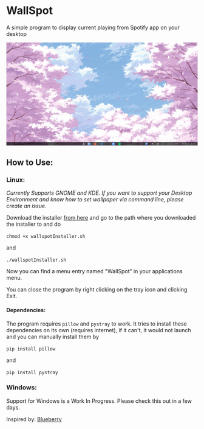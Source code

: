 # WallSpot
A simple program to display current playing from Spotify app on your desktop

![](https://raw.githubusercontent.com/nanna7077/WallSpot/main/wallspot.gif)

## How to Use:
### Linux:

*Currently Supports GNOME and KDE. If you want to support your Desktop Environment and know how to set wallpaper via command line, please create an issue.*

Download the installer [from here](https://github.com/nanna7077/WallSpot/releases/download/release/wallspotInstaller.sh) and go to the path where you downloaded the installer to and do

```chmod +x wallspotInstaller.sh```

and

```./wallspotInstaller.sh```

Now you can find a menu entry named "WallSpot" in your applications menu.

You can close the program by right clicking on the tray icon and clicking Exit.

#### Dependencies:

The program requires ```pillow``` and ```pystray``` to work. It tries to install these dependencies on its own (requires internet), if it can't, it would not launch and you can manually install them by

```pip install pillow```

and

```pip install pystray```

### Windows:

Support for Windows is a Work In Progress. Please check this out in a few days.

Inspired by: [Blueberry](https://github.com/newpolygons/Blueberry)
